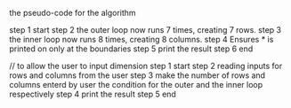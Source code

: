 the pseudo-code for the algorithm 

step 1 start 
step 2 the outer loop now runs 7 times, creating 7 rows.
step 3 the inner loop now runs 8 times, creating 8 columns.
step 4 Ensures * is printed on only at the boundaries 
step 5 print the result 
step 6 end 


// to allow the user to input dimension
step 1 start 
step 2 reading inputs for rows and columns from the user 
step 3 make the number of rows and columns enterd by user the condition for the outer and the inner loop respectively 
step 4 print the result 
step 5 end 
